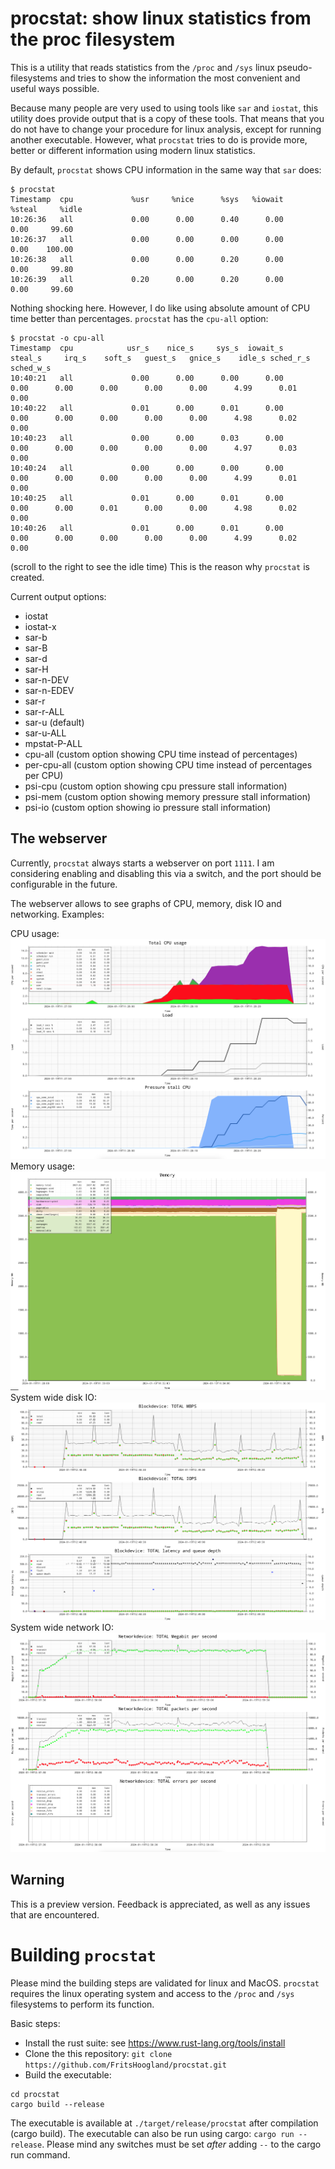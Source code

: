 # procstat: show linux statistics from the proc filesystem

This is a utility that reads statistics from the `/proc` and `/sys` linux pseudo-filesystems and tries to show the information the most convenient and useful ways possible.

Because many people are very used to using tools like `sar` and `iostat`, this utility does provide output that is a copy of these tools. 
That means that you do not have to change your procedure for linux analysis, except for running another executable.
However, what `procstat` tries to do is provide more, better or different information using modern linux statistics.

By default, `procstat` shows CPU information in the same way that `sar` does:
```
$ procstat
Timestamp  cpu             %usr     %nice      %sys   %iowait    %steal     %idle
10:26:36   all             0.00      0.00      0.40      0.00      0.00     99.60
10:26:37   all             0.00      0.00      0.00      0.00      0.00    100.00
10:26:38   all             0.00      0.00      0.20      0.00      0.00     99.80
10:26:39   all             0.20      0.00      0.20      0.00      0.00     99.60
```
Nothing shocking here. 
However, I do like using absolute amount of CPU time better than percentages. `procstat` has the `cpu-all` option:
```
$ procstat -o cpu-all
Timestamp  cpu            usr_s    nice_s     sys_s  iowait_s   steal_s     irq_s    soft_s   guest_s   gnice_s    idle_s sched_r_s sched_w_s
10:40:21   all             0.00      0.00      0.00      0.00      0.00      0.00      0.00      0.00      0.00      4.99      0.01      0.00
10:40:22   all             0.01      0.00      0.01      0.00      0.00      0.00      0.00      0.00      0.00      4.98      0.02      0.00
10:40:23   all             0.00      0.00      0.03      0.00      0.00      0.00      0.00      0.00      0.00      4.97      0.03      0.00
10:40:24   all             0.00      0.00      0.00      0.00      0.00      0.00      0.00      0.00      0.00      4.99      0.01      0.00
10:40:25   all             0.01      0.00      0.01      0.00      0.00      0.00      0.01      0.00      0.00      4.98      0.02      0.00
10:40:26   all             0.01      0.00      0.01      0.00      0.00      0.00      0.00      0.00      0.00      4.99      0.02      0.00
```
(scroll to the right to see the idle time)
This is the reason why `procstat` is created.

Current output options:
- iostat
- iostat-x 
- sar-b
- sar-B
- sar-d
- sar-H
- sar-n-DEV
- sar-n-EDEV
- sar-r
- sar-r-ALL
- sar-u (default)
- sar-u-ALL 
- mpstat-P-ALL
- cpu-all (custom option showing CPU time instead of percentages)
- per-cpu-all (custom option showing CPU time instead of percentages per CPU)
- psi-cpu (custom option showing cpu pressure stall information)
- psi-mem (custom option showing memory pressure stall information)
- psi-io (custom option showing io pressure stall information)

## The webserver
Currently, `procstat` always starts a webserver on port `1111`. I am considering enabling and disabling this via a switch, and the port should be configurable in the future.

The webserver allows to see graphs of CPU, memory, disk IO and networking.
Examples:

CPU usage:
![CPU](/doc/cpu-load-psi.png)
Memory usage:
![Memory](/doc/memory.png)
System wide disk IO:
![Disk IO](/doc/blockdevices.png)
System wide network IO:
![Network IO](/doc/networkdevices.png)

## Warning
This is a preview version. Feedback is appreciated, as well as any issues that are encountered.

# Building `procstat`
Please mind the building steps are validated for linux and MacOS.
`procstat` requires the linux operating system and access to the `/proc` and `/sys` filesystems to perform its function.

Basic steps:
- Install the rust suite: see <https://www.rust-lang.org/tools/install>
- Clone the this repository: `git clone https://github.com/FritsHoogland/procstat.git`
- Build the executable:
```
cd procstat
cargo build --release
```
The executable is available at `./target/release/procstat` after compilation (cargo build).
The executable can also be run using cargo: `cargo run --release`. Please mind any switches must be set *after* adding `--` to the cargo run command.

